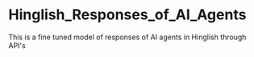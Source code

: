 # Hinglish_Responses_of_AI_Agents
This is a fine tuned model of responses of AI agents in Hinglish through API's
